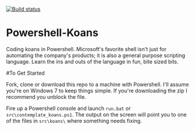 [![Build status](https://ci.appveyor.com/api/projects/status/rh28l3e5eeyhsp0q?svg=true)](https://ci.appveyor.com/project/mystyc/powershell-koans)

# Powershell-Koans

Coding koans in Powershell. Microsoft's favorite shell isn't just for automating the company's products; it is also a general purpose scripting language.  Learn the ins and outs of the language in fun, bite sized bits.

#To Get Started

Fork, clone or download this repo to a machine with Powershell. I'll assume you're on Windows 7 to keep things simple. If you're downloading the zip I recommend you unblock the file.

Fire up a Powershell console and launch `run.bat` or `src\contemplate_koans.ps1`. The output on the screen will point you to one of the files in `src\koans\` where something needs fixing.
